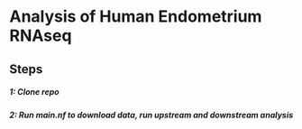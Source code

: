 # Analysis of Human Endometrium RNAseq 
## Steps
##### 1: Clone repo
##### 2: Run main.nf to download data, run upstream and downstream analysis
